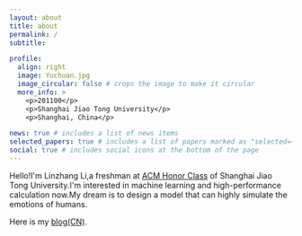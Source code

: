 ```yaml
---
layout: about
title: about
permalink: /
subtitle: 

profile:
  align: right
  image: Yuchuan.jpg
  image_circular: false # crops the image to make it circular
  more_info: >
    <p>201100</p>
    <p>Shanghai Jiao Tong University</p>
    <p>Shanghai, China</p>

news: true # includes a list of news items
selected_papers: true # includes a list of papers marked as "selected={true}"
social: true # includes social icons at the bottom of the page
---
```


Hello!I'm Linzhang Li,a freshman at [ACM Honor Class](https://acm.sjtu.edu.cn/home) of Shanghai Jiao Tong University.I'm interested in machine learning and high-performance calculation now.My dream is to design a model that can highly simulate the emotions of humans.

Here is my [blog(CN)](https://seven-streams.github.io).